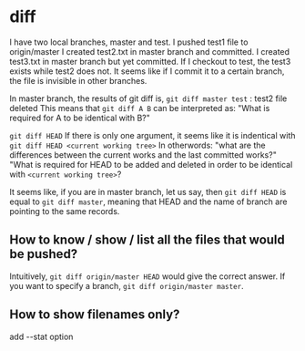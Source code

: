 # diff 
I have two local branches, master and test.
I pushed test1 file to origin/master
I created test2.txt in master branch and committed.
I created test3.txt in master branch but yet committed. If I checkout to test, the test3 exists while test2 does not.
It seems like if I commit it to a certain branch, the file is invisible in other branches.

In master branch,
the results of git diff is,
`git diff master test` : test2 file deleted 
This means that `git diff A B` can be interpreted as:
"What is required for A to be identical with B?"

`git diff HEAD` 
If there is only one argument, it seems like it is indentical with `git diff HEAD <current working tree>`
In otherwords: "what are the differences between the current works and the last committed works?"
"What is required for HEAD to be added and deleted in order to be identical with `<current working tree>`?

It seems like, if you are in master branch, let us say,
then `git diff HEAD` is equal to `git diff master`, meaning that HEAD and the name of branch are pointing to the same records.
## How to know / show / list all the files that would be pushed?
Intuitively, `git diff origin/master HEAD` would give the correct answer.
If you want to specify a branch, `git diff origin/master master`.

## How to show filenames only?
add --stat option
